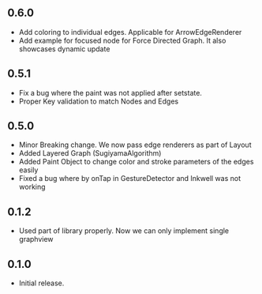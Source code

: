 ## 0.6.0

- Add coloring to individual edges. Applicable for ArrowEdgeRenderer
- Add example for focused node for Force Directed Graph. It also showcases dynamic update

## 0.5.1

- Fix a bug where the paint was not applied after setstate.
- Proper Key validation to match Nodes and Edges

## 0.5.0

- Minor Breaking change. We now pass edge renderers as part of Layout
- Added Layered Graph (SugiyamaAlgorithm)
- Added Paint Object to change color and stroke parameters of the edges easily
- Fixed a bug where by onTap in GestureDetector and Inkwell was not working

## 0.1.2

- Used part of library properly. Now we can only implement single graphview

## 0.1.0

- Initial release.
